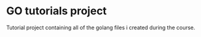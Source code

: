 # GO tutorials project

Tutorial project containing all of the golang files i created during the course. 
